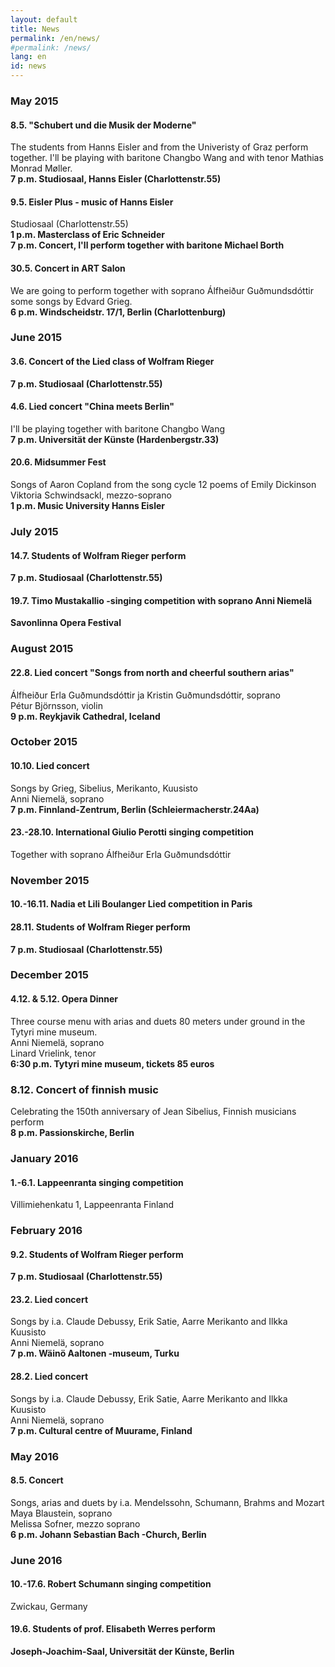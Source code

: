 ```yaml
---
layout: default
title: News
permalink: /en/news/
#permalink: /news/
lang: en
id: news
---
```




### May 2015

#### 8.5. "Schubert und die Musik der Moderne"
The students from Hanns Eisler and from the Univeristy of Graz perform together. I'll be playing with baritone Changbo Wang and with tenor Mathias Monrad Møller.  
__7 p.m. Studiosaal, Hanns Eisler (Charlottenstr.55)__

#### 9.5. Eisler Plus - music of Hanns Eisler

Studiosaal (Charlottenstr.55)  
__1 p.m. Masterclass of Eric Schneider__  
__7 p.m. Concert, I'll perform together with baritone Michael Borth__

#### 30.5. Concert in ART Salon
We are going to perform together with soprano Álfheiður Guðmundsdóttir some songs by Edvard Grieg.  
__6 p.m. Windscheidstr. 17/1, Berlin (Charlottenburg)__

### June 2015

#### 3.6. Concert of the Lied class of Wolfram Rieger

__7 p.m. Studiosaal (Charlottenstr.55)__

#### 4.6. Lied concert "China meets Berlin"
I'll be playing together with baritone Changbo Wang  
__7 p.m. Universität der Künste (Hardenbergstr.33)__


#### 20.6. Midsummer Fest
Songs of Aaron Copland from the song cycle 12 poems of Emily Dickinson  
Viktoria Schwindsackl, mezzo-soprano  
__1 p.m. Music University Hanns Eisler__

### July 2015

#### 14.7. Students of Wolfram Rieger perform
__7 p.m. Studiosaal (Charlottenstr.55)__

#### 19.7.  Timo Mustakallio -singing competition with soprano Anni Niemelä
__Savonlinna Opera Festival__


### August 2015

#### 22.8. Lied concert "Songs from north and cheerful southern arias"
Álfheiður Erla Guðmundsdóttir ja Kristin Guðmundsdóttir, soprano  
Pétur Björnsson, violin  
__9 p.m. Reykjavik Cathedral, Iceland__

### October 2015

#### 10.10. Lied concert
Songs by Grieg, Sibelius, Merikanto, Kuusisto  
Anni Niemelä, soprano  
__7 p.m. Finnland-Zentrum, Berlin (Schleiermacherstr.24Aa)__

#### 23.-28.10. International Giulio Perotti singing competition  
Together with soprano Álfheiður Erla Guðmundsdóttir

### November 2015

#### 10.-16.11. Nadia et Lili Boulanger Lied competition in Paris

#### 28.11. Students of Wolfram Rieger perform  
__7 p.m. Studiosaal (Charlottenstr.55)__

### December 2015

#### 4.12. & 5.12. Opera Dinner  
Three course menu with arias and duets 80 meters under ground in the Tytyri mine museum.  
Anni Niemelä, soprano  
Linard Vrielink, tenor  
__6:30 p.m. Tytyri mine museum, tickets 85 euros__

### 8.12. Concert of finnish music  
Celebrating the 150th anniversary of Jean Sibelius, Finnish musicians perform  
__8 p.m. Passionskirche, Berlin__  

### January 2016  

#### 1.-6.1. Lappeenranta singing competition  
Villimiehenkatu 1, Lappeenranta Finland  

### February 2016  

#### 9.2. Students of Wolfram Rieger perform  
__7 p.m. Studiosaal (Charlottenstr.55)__  

#### 23.2. Lied concert  
Songs by i.a. Claude Debussy, Erik Satie, Aarre Merikanto and Ilkka Kuusisto  
Anni Niemelä, soprano  
__7 p.m. Wäinö Aaltonen -museum, Turku__  

#### 28.2. Lied concert  
Songs by i.a. Claude Debussy, Erik Satie, Aarre Merikanto and Ilkka Kuusisto  
Anni Niemelä, soprano  
__7 p.m. Cultural centre of Muurame, Finland__  

### May 2016  

#### 8.5. Concert  
Songs, arias and duets by i.a. Mendelssohn, Schumann, Brahms and Mozart  
Maya Blaustein, soprano  
Melissa Sofner, mezzo soprano  
__6 p.m. Johann Sebastian Bach -Church, Berlin__  

### June 2016  

#### 10.-17.6. Robert Schumann singing competition  
Zwickau, Germany  

#### 19.6. Students of prof. Elisabeth Werres perform  
__Joseph-Joachim-Saal, Universität der Künste, Berlin__  



